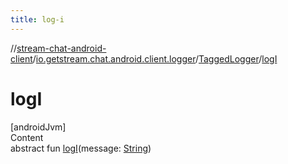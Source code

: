 ```yaml
---
title: log-i
---
```

//[stream-chat-android-client](../../../index.md)/[io.getstream.chat.android.client.logger](../index.md)/[TaggedLogger](index.md)/[logI](logI.md)



# logI  
[androidJvm]  
Content  
abstract fun [logI](logI.md)(message: [String](https://kotlinlang.org/api/latest/jvm/stdlib/kotlin/-string/index.html))  



